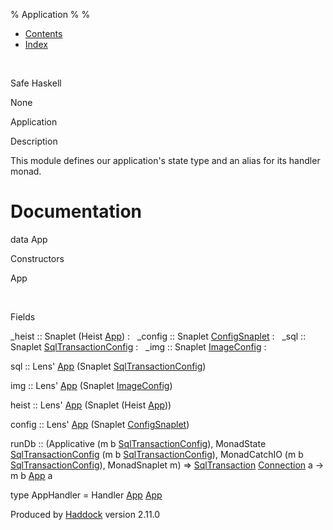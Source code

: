 % Application
% 
% 

-   [Contents](index.html)
-   [Index](doc-index.html)

 

Safe Haskell

None

Application

Description

This module defines our application's state type and an alias for its
handler monad.

Documentation
=============

data App

Constructors

App

 

Fields

\_heist :: Snaplet (Heist [App](Application.html#t:App))
:    
\_config :: Snaplet [ConfigSnaplet](ConfigSnaplet.html#t:ConfigSnaplet)
:    
\_sql :: Snaplet [SqlTransactionConfig](SqlTransactionSnaplet.html#t:SqlTransactionConfig)
:    
\_img :: Snaplet [ImageConfig](ImageSnapLet.html#t:ImageConfig)
:    

sql :: Lens' [App](Application.html#t:App) (Snaplet
[SqlTransactionConfig](SqlTransactionSnaplet.html#t:SqlTransactionConfig))

img :: Lens' [App](Application.html#t:App) (Snaplet
[ImageConfig](ImageSnapLet.html#t:ImageConfig))

heist :: Lens' [App](Application.html#t:App) (Snaplet (Heist
[App](Application.html#t:App)))

config :: Lens' [App](Application.html#t:App) (Snaplet
[ConfigSnaplet](ConfigSnaplet.html#t:ConfigSnaplet))

runDb :: (Applicative (m b
[SqlTransactionConfig](SqlTransactionSnaplet.html#t:SqlTransactionConfig)),
MonadState
[SqlTransactionConfig](SqlTransactionSnaplet.html#t:SqlTransactionConfig)
(m b
[SqlTransactionConfig](SqlTransactionSnaplet.html#t:SqlTransactionConfig)),
MonadCatchIO (m b
[SqlTransactionConfig](SqlTransactionSnaplet.html#t:SqlTransactionConfig)),
MonadSnaplet m) =\>
[SqlTransaction](Data-SqlTransaction.html#t:SqlTransaction)
[Connection](Data-SqlTransaction.html#t:Connection) a -\> m b
[App](Application.html#t:App) a

type AppHandler = Handler [App](Application.html#t:App)
[App](Application.html#t:App)

Produced by [Haddock](http://www.haskell.org/haddock/) version 2.11.0
